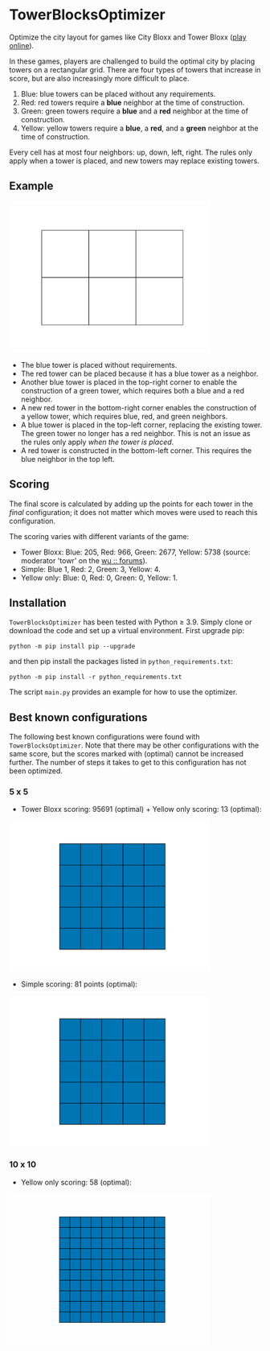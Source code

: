 # TowerBlocksOptimizer

Optimize the city layout for games like City Bloxx and Tower Bloxx ([play online](https://www.gameflare.com/online-game/tower-bloxx/)).

In these games, players are challenged to build the optimal city by placing towers on a rectangular grid. There are four types of towers that increase in score, but are also increasingly more difficult to place.

1. Blue: blue towers can be placed without any requirements.
2. Red: red towers require a **blue** neighbor at the time of construction.
3. Green: green towers require a **blue** and a **red** neighbor at the time of construction.
4. Yellow: yellow towers require a **blue**, a **red**, and a **green** neighbor at the time of construction.

Every cell has at most four neighbors: up, down, left, right.
The rules only apply when a tower is placed, and new towers may replace existing towers.

## Example

<img src="./img/readme_example.gif" width="400"/>

* The blue tower is placed without requirements.
* The red tower can be placed because it has a blue tower as a neighbor.
* Another blue tower is placed in the top-right corner to enable the construction of a green tower, which requires both a blue and a red neighbor.
* A new red tower in the bottom-right corner enables the construction of a yellow tower, which requires blue, red, and green neighbors.
* A blue tower is placed in the top-left corner, replacing the existing tower. The green tower no longer has a red neighbor. This is not an issue as the rules only apply _when the tower is placed_.
* A red tower is constructed in the bottom-left corner. This requires the blue neighbor in the top left.

## Scoring
The final score is calculated by adding up the points for each tower in the _final_ configuration; it does not matter which moves were used to reach this configuration.

The scoring varies with different variants of the game:
* Tower Bloxx: Blue: 205, Red: 966, Green: 2677, Yellow: 5738 (source: moderator 'towr' on the [wu :: forums](https://www.ocf.berkeley.edu/~wwu/cgi-bin/yabb/YaBB.cgi?board=riddles_easy;action=display;num=1287572914)).
* Simple: Blue 1, Red: 2, Green: 3, Yellow: 4.
* Yellow only: Blue: 0, Red: 0, Green: 0, Yellow: 1.

## Installation
`TowerBlocksOptimizer` has been tested with Python ≥ 3.9.
Simply clone or download the code and set up a virtual environment.
First upgrade pip:
```
python -m pip install pip --upgrade
```
and then pip install the packages listed in `python_requirements.txt`:
```
python -m pip install -r python_requirements.txt
```
The script `main.py` provides an example for how to use the optimizer. 

## Best known configurations
The following best known configurations were found with `TowerBlocksOptimizer`.
Note that there may be other configurations with the same score, but the scores marked with (optimal) cannot be increased further.
The number of steps it takes to get to this configuration has not been optimized.

### 5 x 5

* Tower Bloxx scoring: 95691 (optimal) + Yellow only scoring: 13 (optimal):

<img src="./img/5x5_towerbloxx.gif" width="400"/>

* Simple scoring: 81 points (optimal):

<img src="./img/5x5_simple.gif" width="400"/>

### 10 x 10

* Yellow only scoring: 58 (optimal):

<img src="./img/10x10_yellow.gif" width="400"/>

